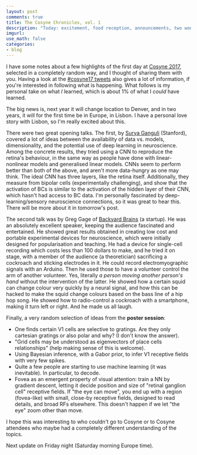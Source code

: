 ```yaml
---
layout: post
comments: true
title: The Cosyne Chronicles, vol. 1
description: "Today: excitement, food reception, announcements, two wonderful opening talks, and a poster session full of sleepy Europeans."
imgurl:
use_math: false
categories:
- blog
---
```


I have some notes about a few highlights of the first day at [Cosyne 2017](http://www.cosyne.org), selected in a completely random way, and I thought of sharing them with you. Having a look at the [#cosyne17 tweets](https://twitter.com/search?f=tweets&q=%23cosyne17&src=tyah) also gives a lot of information, if you're interested in following what is happening. What follows is my personal take on what *I* learned, which is about 1% of what I *could* have learned.

The big news is, next year it will change location to Denver, and in two years, it will for the first time be in Europe, in Lisbon. I have a personal love story with Lisbon, so I'm really excited about this.

There were two great opening talks. The first, by [Surya Ganguli](https://ganguli-gang.stanford.edu) (Stanford), covered a lot of ideas between the availability of data vs. models, dimensionality, and the potential use of deep learning in neuroscience. Among the concrete results, they tried using a CNN to reproduce the retina's behaviour, in the same way as people have done with linear-nonlinear models and generalised linear models. CNNs seem to perform better than both of the above, and aren't more data-hungry as one may think. The ideal CNN has three layers, like the retina itself. Additionally, they measure from bipolar cells (experimentally challenging), and show that the activation of BCs is similar to the activation of the hidden layer of their CNN, which hasn't had access to BC data. I'm personally fascinated by deep-learning/sensory neuroscience connections, so it was great to hear this. There will be more about it in tomorrow's post.

The second talk was by Greg Gage of [Backyard Brains](https://backyardbrains.com/) (a startup). He was an absolutely excellent speaker, keeping the audience fascinated and entertained. He showed great results obtained in creating low cost and portable experimental devices for neuroscience, which were initially designed for popularisation and teaching. He had a device for single-cell recording which costs less than 100 dollars to make, and he tried it on stage, with a member of the audience (a theoretician) sacrificing a cockroach and sticking electrodes in it. He could record electromyographic signals with an Arduino. Then he used those to have a volunteer control the arm of another volunteer. Yes, literally *a person moving another person's hand* without the intervention of the latter. He showed how a certain squid can change colour very quickly by a neural signal, and how this can be hacked to make the squid change colours based on the bass line of a hip hop song. He showed how to radio-control a cockroach with a smartphone, making it turn left or right. And he made us all laugh.

Finally, a very random selection of ideas from the **poster session**:
- One finds certain V1 cells are selective to gratings. Are they only cartesian gratings or also polar and why? (I don't know the answer).
- "Grid cells may be understood as eigenvectors of place cells relationships" (help making sense of this is welcome).
- Using Bayesian inference, with a Gabor prior, to infer V1 receptive fields with very few spikes.
- Quite a few people are starting to use machine learning (it was inevitable). In particular, to decode.
- Fovea as an emergent property of visual attention: train a NN by gradient descent, letting it decide position and size of "retinal ganglion cell" receptive fields. If "the eye can move", you end up with a region (fovea-like) with small, close-by receptive fields, designed to read details, and broad RFs elsewhere. This doesn't happen if we let "the eye" zoom other than move.

I hope this was interesting to who couldn't go to Cosyne or to Cosyne attendees who maybe had a completely different understanding of the topics.

Next update on Friday night (Saturday morning Europe time).
